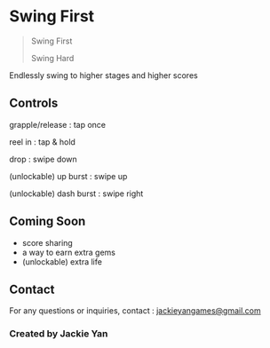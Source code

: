 # Swing First
> Swing First
>
> Swing Hard

Endlessly swing to higher stages and higher scores


## Controls
grapple/release : tap once

reel in : tap & hold

drop : swipe down

(unlockable) up burst : swipe up

(unlockable) dash burst : swipe right

## Coming Soon
- score sharing
- a way to earn extra gems
- (unlockable) extra life

## Contact

For any questions or inquiries, contact : jackieyangames@gmail.com

### Created by Jackie Yan

